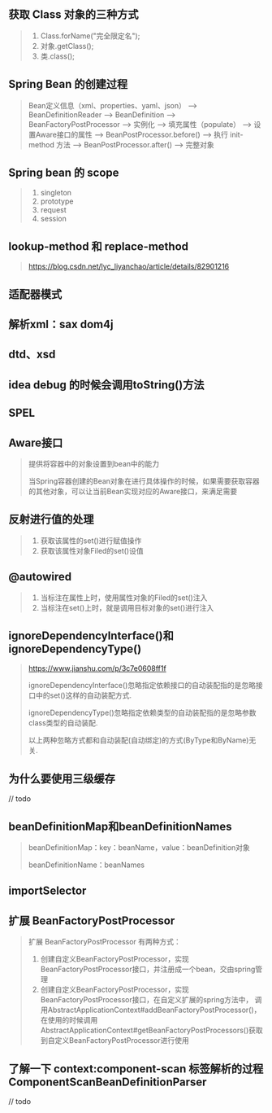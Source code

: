 
## 获取 Class 对象的三种方式
> 1. Class.forName("完全限定名");
> 2. 对象.getClass();
> 3. 类.class();

## Spring Bean 的创建过程
> Bean定义信息（xml、properties、yaml、json） --> BeanDefinitionReader --> BeanDefinition --> BeanFactoryPostProcessor 
> --> 实例化 --> 填充属性（populate） --> 设置Aware接口的属性 --> BeanPostProcessor.before() --> 执行 init-method 方法 
> --> BeanPostProcessor.after() --> 完整对象

## Spring bean 的 scope
> 1. singleton
> 2. prototype
> 3. request
> 4. session

## lookup-method 和 replace-method
> https://blog.csdn.net/lyc_liyanchao/article/details/82901216

## 适配器模式

## 解析xml：sax  dom4j

## dtd、xsd

## idea debug 的时候会调用toString()方法

## SPEL

## Aware接口
> 提供将容器中的对象设置到bean中的能力
> 
> 当Spring容器创建的Bean对象在进行具体操作的时候，如果需要获取容器的其他对象，可以让当前Bean实现对应的Aware接口，来满足需要

## 反射进行值的处理
> 1. 获取该属性的set()进行赋值操作
> 2. 获取该属性对象Filed的set()设值

## @autowired
> 1. 当标注在属性上时，使用属性对象的Filed的set()注入
> 2. 当标注在set()上时，就是调用目标对象的set()进行注入

## ignoreDependencyInterface()和ignoreDependencyType()
> https://www.jianshu.com/p/3c7e0608ff1f
> 
> ignoreDependencyInterface()忽略指定依赖接口的自动装配指的是忽略接口中的set()这样的自动装配方式.
>
> ignoreDependencyType()忽略指定依赖类型的自动装配指的是忽略参数class类型的自动装配.
>
> 以上两种忽略方式都和自动装配(自动绑定)的方式(ByType和ByName)无关.

## 为什么要使用三级缓存
// todo

## beanDefinitionMap和beanDefinitionNames
> beanDefinitionMap：key：beanName，value：beanDefinition对象
>
> beanDefinitionName：beanNames

## importSelector

## 扩展 BeanFactoryPostProcessor
> 扩展 BeanFactoryPostProcessor 有两种方式：
> 1. 创建自定义BeanFactoryPostProcessor，实现BeanFactoryPostProcessor接口，并注册成一个bean，交由spring管理
> 2. 创建自定义BeanFactoryPostProcessor，实现BeanFactoryPostProcessor接口，在自定义扩展的spring方法中，
     调用AbstractApplicationContext#addBeanFactoryPostProcessor()，
     在使用的时候调用AbstractApplicationContext#getBeanFactoryPostProcessors()获取到自定义BeanFactoryPostProcessor进行使用


## 了解一下  context:component-scan 标签解析的过程  ComponentScanBeanDefinitionParser
// todo